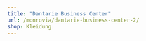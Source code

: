 ```yaml
---
title: "Dantarie Business Center"
url: /monrovia/dantarie-business-center-2/
shop: Kleidung
---
```

